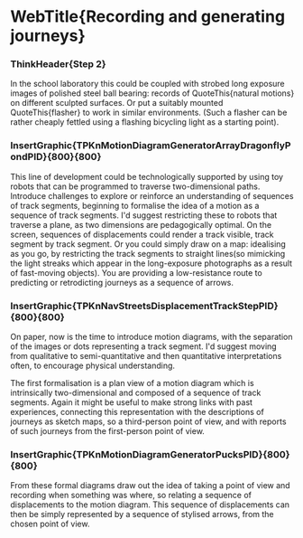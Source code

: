 # WebTitle{Recording and generating journeys}

### ThinkHeader{Step 2}

In the school laboratory this could be coupled with strobed long exposure images of polished steel ball bearing: records of QuoteThis{natural motions} on different sculpted surfaces. Or put a suitably mounted QuoteThis{flasher} to work in similar environments. (Such a flasher can be rather cheaply fettled using a flashing bicycling light as a starting point).

### InsertGraphic{TPKnMotionDiagramGeneratorArrayDragonflyPondPID}{800}{800}

This line of development could be technologically supported by using toy robots that can be programmed to traverse two-dimensional paths. Introduce challenges to explore or reinforce an understanding of sequences of track segments, beginning to formalise the idea of a motion as a sequence of track segments. I'd suggest restricting these to robots that traverse a plane, as two dimensions are pedagogically optimal.
On the screen, sequences of displacements could render a track visible, track segment by track segment. Or you could simply draw on a map: idealising as you go, by restricting the track segments to straight lines(so mimicking the light streaks which appear in the long-exposure photographs as a result of fast-moving objects). You are providing a low-resistance route to predicting or retrodicting journeys as a sequence of arrows.

### InsertGraphic{TPKnNavStreetsDisplacementTrackStepPID}{800}{800}

On paper, now is the time to introduce motion diagrams, with the separation of the images or dots representing a track segment. I'd suggest moving from qualitative to semi-quantitative and then quantitative interpretations often, to encourage physical understanding.

The first formalisation is a plan view of a motion diagram which is intrinsically two-dimensional and composed of a sequence of track segments. Again it might be useful to make strong links with past experiences, connecting this representation with the descriptions of journeys as sketch maps, so a third-person point of view, and with reports of such journeys from the first-person point of view.

### InsertGraphic{TPKnMotionDiagramGeneratorPucksPID}{800}{800}

From these formal diagrams draw out the idea of taking a point of view and recording when something was where, so relating a sequence of displacements to the motion diagram. This sequence of displacements can then be simply represented by a sequence of stylised arrows, from the chosen point of view.
